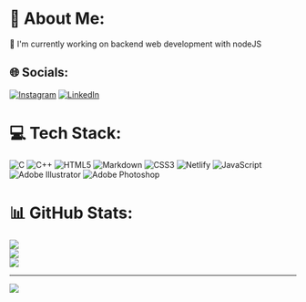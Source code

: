 # 💫 About Me:
🔭 I'm currently working on backend web development with nodeJS<br>


## 🌐 Socials:
[![Instagram](https://img.shields.io/badge/Instagram-%23E4405F.svg?logo=Instagram&logoColor=white)](https://instagram.com/prozacnzoloft) [![LinkedIn](https://img.shields.io/badge/LinkedIn-%230077B5.svg?logo=linkedin&logoColor=white)](https://linkedin.com/in/prozacnzoloft) 

# 💻 Tech Stack:
![C](https://img.shields.io/badge/c-%2300599C.svg?style=flat&logo=c&logoColor=white) ![C++](https://img.shields.io/badge/c++-%2300599C.svg?style=flat&logo=c%2B%2B&logoColor=white) ![HTML5](https://img.shields.io/badge/html5-%23E34F26.svg?style=flat&logo=html5&logoColor=white) ![Markdown](https://img.shields.io/badge/markdown-%23000000.svg?style=flat&logo=markdown&logoColor=white) ![CSS3](https://img.shields.io/badge/css3-%231572B6.svg?style=flat&logo=css3&logoColor=white) ![Netlify](https://img.shields.io/badge/netlify-%23000000.svg?style=flat&logo=netlify&logoColor=#00C7B7) ![JavaScript](https://img.shields.io/badge/javascript-%23323330.svg?style=flat&logo=javascript&logoColor=%23F7DF1E) ![Adobe Illustrator](https://img.shields.io/badge/adobeillustrator-%23FF9A00.svg?style=flat&logo=adobeillustrator&logoColor=white) ![Adobe Photoshop](https://img.shields.io/badge/adobephotoshop-%2331A8FF.svg?style=flat&logo=adobephotoshop&logoColor=white)
# 📊 GitHub Stats:
![](https://github-readme-stats.vercel.app/api?username=prozacnzoloft&theme=dark&hide_border=true&include_all_commits=false&count_private=true)<br/>
![](https://github-readme-streak-stats.herokuapp.com/?user=prozacnzoloft&theme=dark&hide_border=true)<br/>
![](https://github-readme-stats.vercel.app/api/top-langs/?username=prozacnzoloft&theme=dark&hide_border=true&include_all_commits=false&count_private=true&layout=compact)

---
[![](https://visitcount.itsvg.in/api?id=prozacnzoloft&icon=5&color=8)](https://visitcount.itsvg.in)
